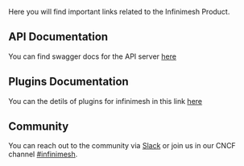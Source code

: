 Here you will find important links related to the Infinimesh Product.

## API Documentation
You can find swagger docs for the API server [here](https://infinitedevices.github.io/infinimesh/swagger-ui/)

## Plugins Documentation
You can the detils of plugins for infinimesh in this link [here](https://github.com/InfiniteDevices/plugins)

## Community
You can reach out to the community via [Slack](https://launchpass.com/infinimeshcommunity) or join us in our CNCF channel [#infinimesh](https://cloud-native.slack.com/archives/C01EP6QRJTD).
